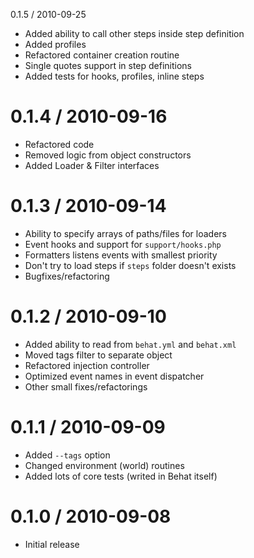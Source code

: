 0.1.5 / 2010-09-25

  * Added ability to call other steps inside step definition
  * Added profiles
  * Refactored container creation routine
  * Single quotes support in step definitions
  * Added tests for hooks, profiles, inline steps

0.1.4 / 2010-09-16
==================

  * Refactored code
  * Removed logic from object constructors
  * Added Loader & Filter interfaces

0.1.3 / 2010-09-14
==================

  * Ability to specify arrays of paths/files for loaders
  * Event hooks and support for `support/hooks.php`
  * Formatters listens events with smallest priority
  * Don't try to load steps if `steps` folder doesn't exists
  * Bugfixes/refactoring

0.1.2 / 2010-09-10
==================

  * Added ability to read from `behat.yml` and `behat.xml`
  * Moved tags filter to separate object
  * Refactored injection controller
  * Optimized event names in event dispatcher
  * Other small fixes/refactorings

0.1.1 / 2010-09-09
==================

  * Added `--tags` option
  * Changed environment (world) routines
  * Added lots of core tests (writed in Behat itself)

0.1.0 / 2010-09-08
==================

  * Initial release

